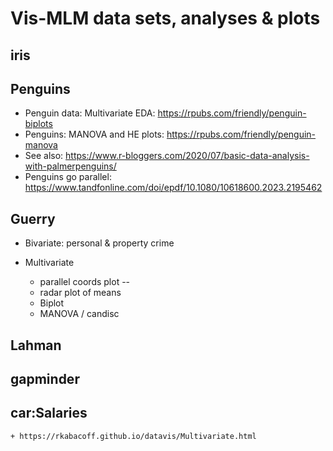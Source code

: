 # Vis-MLM data sets, analyses & plots

## iris


## Penguins

* Penguin data: Multivariate EDA: https://rpubs.com/friendly/penguin-biplots
* Penguins: MANOVA and HE plots: https://rpubs.com/friendly/penguin-manova
* See also: https://www.r-bloggers.com/2020/07/basic-data-analysis-with-palmerpenguins/
* Penguins go parallel: https://www.tandfonline.com/doi/epdf/10.1080/10618600.2023.2195462

## Guerry

*	Bivariate: personal & property crime

* Multivariate
	+ parallel coords plot --
	+ radar plot of means
	+ Biplot	
	+ MANOVA / candisc
	
## Lahman

## gapminder


## car:Salaries
	+ https://rkabacoff.github.io/datavis/Multivariate.html
	